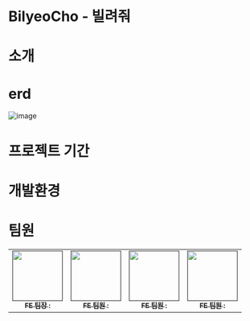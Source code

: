 # BilyeoCho - 빌려줘

# 소개

# erd
![image](https://github.com/user-attachments/assets/35dc8a9f-3596-4126-a6ec-a0cbcb8d6d39)

# 프로젝트 기간

# 개발환경

# 팀원
<table>
  <tbody>
    <tr>
      <td align="center">
        <a href="">
          <img src="https://github.com/user-attachments/assets/41b7f89f-817e-408a-8eba-ca3aab0b2c26" width="100px;" alt=""/><br />
          <sub><b>FE 팀장 : </b></sub>
        </a><br />
      </td>
      <td align="center">
        <a href="">
          <img src="" width="100px;" alt=""/><br />
          <sub><b>FE 팀원 : </b></sub>
        </a><br />
      </td>
      <td align="center">
        <a href="">
          <img src="" width="100px;" alt=""/><br />
          <sub><b>FE 팀원 : </b></sub>
        </a><br />
      </td>
      <td align="center">
        <a href="">
          <img src="" width="100px;" alt=""/><br />
          <sub><b>FE 팀원 : </b></sub>
        </a><br />
      </td>
    <tr/>
    </tr>
  </tbody>
</table>

